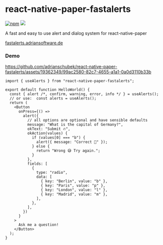 # react-native-paper-fastalerts
[![npm](https://img.shields.io/npm/v/react-native-paper-fastalerts?style=flat-square&color=blue)](https://www.npmjs.com/package/react-native-paper-fastalerts)
![](https://img.shields.io/badge/Runs%20with%20Expo-4630EB.svg?style=flat-square&logo=EXPO&labelColor=f3f3f3&logoColor=000)

A fast and easy to use alert and dialog system for react-native-paper

[fastalerts.adriansoftware.de](https://fastalerts.adriansoftware.de/)

### Demo

https://github.com/adrianschubek/react-native-paper-fastalerts/assets/19362349/99ac2580-82c7-4655-a1a1-0a0d3110b33b

```tsx
import { useAlerts } from "react-native-paper-fastalerts";
 
export default function HelloWorld() {
  const { alert /*, confirm, warning, error, info */ } = useAlerts();
  // or use:  const alerts = useAlerts();
  return (
    <Button
      onPress={() =>
        alert({
          // all options are optional and have sensible defaults
          message: "What is the capital of Germany?",
          okText: "Submit 🔥",
          okAction(values) {
            if (values[0] === "b") {
              alert({ message: "Correct 🤗" });
            } else {
              return "Wrong 😅 Try again.";
            }
          },
          fields: [
            {
              type: "radio",
              data: [
                { key: "Berlin", value: "b" },
                { key: "Paris", value: "p" },
                { key: "London", value: "l" },
                { key: "Madrid", value: "m" },
              ],
            },
          ],
        })
      }
    >
      Ask me a question!
    </Button>
  );
}
```

<!-- TODO: add expo snack for demo -->

<!-- TODO: support button, container styles -->
<!-- TODO: support button style flat/contained -->
<!-- TODO: fix padding/margin bottom of select/radio fields -->
<!-- TODO: more data-testid fields to allow testing e2e -->